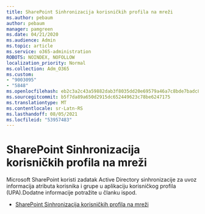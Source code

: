 ```yaml
---
title: SharePoint Sinhronizacija korisničkih profila na mreži
ms.author: pebaum
author: pebaum
manager: pamgreen
ms.date: 04/21/2020
ms.audience: Admin
ms.topic: article
ms.service: o365-administration
ROBOTS: NOINDEX, NOFOLLOW
localization_priority: Normal
ms.collection: Adm_O365
ms.custom:
- "9003095"
- "5848"
ms.openlocfilehash: eb2c3a2c43a59882dab3f8035dd20e69579a46a7c8bde7badc80310a1ab57f6e
ms.sourcegitcommit: b5f7da89a650d2915dc652449623c78be6247175
ms.translationtype: MT
ms.contentlocale: sr-Latn-RS
ms.lasthandoff: 08/05/2021
ms.locfileid: "53957483"
---
```

# <a name="sharepoint-online-user-profile-synchronization"></a>SharePoint Sinhronizacija korisničkih profila na mreži

Microsoft SharePoint koristi zadatak Active Directory sinhronizacije za uvoz informacija atributa korisnika i grupe u aplikaciju korisničkog profila (UPA).Dodatne informacije potražite u članku ispod.

- [SharePoint Sinhronizacija korisničkih profila na mreži](https://docs.microsoft.com/sharepoint/user-profile-sync)
